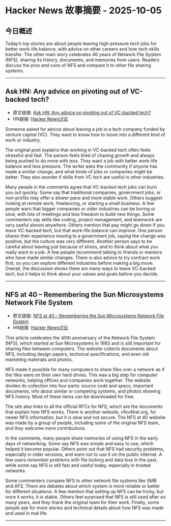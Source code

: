 # Hacker News 故事摘要 - 2025-10-05

## 今日概述

Today’s top stories are about people leaving high-pressure tech jobs for better work-life balance, with advice on other careers and how tech skills transfer. The other main story celebrates 40 years of Network File System (NFS), sharing its history, documents, and memories from users. Readers discuss the pros and cons of NFS and compare it to other file sharing systems.

---

## Ask HN: Any advice on pivoting out of VC-backed tech?

- 原文链接: [Ask HN: Any advice on pivoting out of VC-backed tech?](item?id=45485089)
- HN链接: [Hacker News讨论](https://news.ycombinator.com/item?id=45485089)

Someone asked for advice about leaving a job in a tech company funded by venture capital (VC). They want to know how to move into a different kind of work or industry.

The original post explains that working in VC-backed tech often feels stressful and fast. The person feels tired of chasing growth and always being pushed to do more with less. They want a job with better work-life balance and less pressure. The writer asks the community if anyone has made a similar change, and what kinds of jobs or companies might be better. They also wonder if skills from VC tech are useful in other industries.

Many people in the comments agree that VC-backed tech jobs can burn you out quickly. Some say that traditional companies, government jobs, or non-profits may offer a slower pace and more stable work. Others suggest looking at remote work, freelancing, or starting a small business. A few people warn that bigger companies or older industries can be boring or slow, with lots of meetings and less freedom to build new things. Some commenters say skills like coding, project management, and teamwork are very useful almost anywhere. Others mention that pay might go down if you leave VC-backed tech, but that work-life balance can improve. One person shares their experience moving to a government job, saying the change was positive, but the culture was very different. Another person says to be careful about leaving just because of stress, and to think about what you really want in a job. A few people recommend talking to friends or mentors who have made similar changes. There is also advice to try contract work first, so you can explore different industries before making a big move. Overall, the discussion shows there are many ways to leave VC-backed tech, but it helps to think about your values and goals before you decide.

---

## NFS at 40 – Remembering the Sun Microsystems Network File System

- 原文链接: [NFS at 40 – Remembering the Sun Microsystems Network File System](https://nfs40.online/)
- HN链接: [Hacker News讨论](https://news.ycombinator.com/item?id=45482467)

This article celebrates the 40th anniversary of the Network File System (NFS), which started at Sun Microsystems in 1983 and is still important for sharing files between computers. The website collects documents about NFS, including design papers, technical specifications, and even old marketing materials and photos.

NFS made it possible for many computers to share files over a network as if the files were on their own hard drives. This was a big step for computer networks, helping offices and companies work together. The website divides its collection into four parts: source code and specs, important documents, info about similar or competing systems, and photos showing NFS history. Most of these items can be downloaded for free.

The site also links to all the official RFCs for NFS, which are the documents that explain how NFS works. There is another website, nfsv4bat.org, for newer NFS information, but it is slow and not secure. The NFS at 40 website was made by a group of people, including some of the original NFS team, and they welcome more contributions.

In the comments, many people share memories of using NFS in the early days of networking. Some say NFS was simple and easy to use, which helped it become popular. Others point out that NFS had security problems, especially in older versions, and warn not to use it on the public internet. A few users remember problems with file locking and data loss in the past, while some say NFS is still fast and useful today, especially in trusted networks.

Some commenters compare NFS to other network file systems like SMB and AFS. There are debates about which system is more reliable or better for different situations. A few mention that setting up NFS can be tricky, but once it works, it is stable. Others feel surprised that NFS is still used after so many years, and they thank the original team for their work. Finally, some people ask for more stories and technical details about how NFS was made and used in real life.

---

